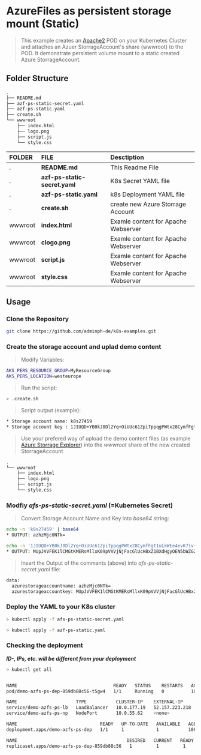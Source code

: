# AzureFiles as persistent storage mount (Static)

> This example creates an [Apache2](https://hub.docker.com/_/httpd) POD on your Kubernetes Cluster 
and attaches an Azuer StorrageAccount's share (wwwroot) to the POD. 
It demonstrate persistent volume mount to a static created Azure StorrageAccount. 

## Folder Structure

```bash
.
├── README.md
├── azf-ps-static-secret.yaml
├── azf-ps-static.yaml
├── create.sh
└── wwwroot
    ├── index.html
    ├── logo.png
    ├── script.js
    └── style.css

```

| FOLDER  | FILE                          | Desctiption                         | 
|:--------|:------------------------------|:------------------------------------|
| .       | **README.md**                 | This Readme File                    |
| .       | **azf-ps-static-secret.yaml** | K8s Secret YAML file                |
| .       | **azf-ps-static.yaml**        | k8s Deployment YAML file            |
| .       | **create.sh**                 | create new Azure Storrage Account   |
| wwwroot | **index.html**                | Examle content for Apache Webserver |
| wwwroot | **clogo.png**                 | Examle content for Apache Webserver |
| wwwroot | **script.js**                 | Examle content for Apache Webserver |
| wwwroot | **style.css**                 | Examle content for Apache Webserver |


## Usage

### Clone the Repository

```bash
git clone https://github.com/adminph-de/k8s-examples.git
```

### Create the storage account and uplad demo content

> Modify Variables:
```bash
AKS_PERS_RESOURCE_GROUP=MyResourceGroup
AKS_PERS_LOCATION=westeurope
```

> Run the script:
```bash
> .create.sh
```

> Script output (example):
```bash
* Storage account name: k8s27459
* Storage account key : 1JIUQD+YB0kJ0Dl2Yq+OiUUc61ZpiTppqgPWtx28CymfFgtIuLkWEe4evK7iv+oP0bhEgz3D1jUPCTOALanc4SQ==
```

> Use your prefered way of upload the demo content files 
(as example [Azure Storrage Explorer](https://azure.microsoft.com/en-us/features/storage-explorer/))
into the *wwwroot* share of the new created StorrageAccount
```bash
.
└── wwwroot
    ├── index.html
    ├── logo.png
    ├── script.js
    └── style.css
```

### Modfiy *afs-ps-static-secret.yaml* (=Kubernetes Secret)

> Convert Storage Account Name and Key into *base64* string:
```bash
echo -n 'k8s27459' | base64
* OUTPUT: azhzMjc0NTk=

echo -n '1JIUQD+YB0kJ0Dl2Yq+OiUUc61ZpiTppqgPWtx28CymfFgtIuLkWEe4evK7iv+oP0bhEgz3D1jUPCTOALanc4SQ==' | base64
* OUTPUT: MUpJVVFEK1lCMGtKMERsMllxK09pVVVjNjFacGlUcHBxZ1BXdHgyOEN5bWZGZ3RJdUxrV0VlNGV2SzdpditvUDBiaEVnejNEMWpVUENUT0FMYW5jNFNRPT0=
```

>  Insert the Output of the commants (above) into *afs-ps-static-secret.yaml* file:
```bash
data:
  azurestorageaccountname: azhzMjc0NTk=
  azurestorageaccountkey: MUpJVVFEK1lCMGtKMERsMllxK09pVVVjNjFacGlUcHBxZ1BXdHgyOEN5bWZGZ3RJdUxrV0VlNGV2SzdpditvUDBiaEVnejNEMWpVUENUT0FMYW5jNFNRPT0=
```

### Deploy the YAML to your K8s cluster

```bash
> kubectl apply -f afs-ps-static-secret.yaml
```

```bash
> kubectl apply -f azf-ps-static.yaml
```


### Checking the deployment
***ID-, IPs, etc. will be different from your deployment***

```bash
> kubectl get all


NAME                                    READY   STATUS    RESTARTS   AGE
pod/demo-azfs-ps-dep-859db88c56-t5gw4   1/1     Running   0          106m

NAME                      TYPE           CLUSTER-IP    EXTERNAL-IP      PORT(S)        AGE
service/demo-azfs-ps-lb   LoadBalancer   10.0.177.19   52.157.223.218   80:31439/TCP   106m
service/demo-azfs-ps-np   NodePort       10.0.55.62    <none>           80:30803/TCP   106m

NAME                               READY   UP-TO-DATE   AVAILABLE   AGE
deployment.apps/demo-azfs-ps-dep   1/1     1            1           106m

NAME                                         DESIRED   CURRENT   READY   AGE
replicaset.apps/demo-azfs-ps-dep-859db88c56   1         1         1       106m
```